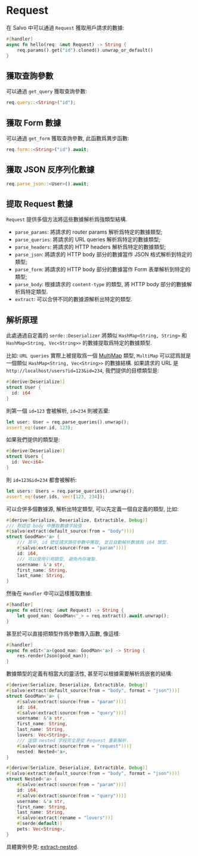 # Request

在 Salvo 中可以通過 ```Request``` 獲取用戶請求的數據:

```rust
#[handler]
async fn hello(req: &mut Request) -> String {
    req.params().get("id").cloned().unwrap_or_default()
}
```

## 獲取查詢參數

可以通過 ```get_query``` 獲取查詢參數:

```rust
req.query::<String>("id");
```

## 獲取 Form 數據

可以通過 ```get_form``` 獲取查詢參數, 此函數爲異步函數:

```rust
req.form::<String>("id").await;
```


## 獲取 JSON 反序列化數據

```rust
req.parse_json::<User>().await;
```

## 提取 Request 數據


```Request``` 提供多個方法將這些數據解析爲強類型結構.

* ```parse_params```: 將請求的 router params 解析爲特定的數據類型;
* ```parse_queries```: 將請求的 URL queries 解析爲特定的數據類型;
* ```parse_headers```: 將請求的 HTTP headers 解析爲特定的數據類型;
* ```parse_json```: 將請求的 HTTP body 部分的數據當作 JSON 格式解析到特定的類型;
* ```parse_form```: 將請求的 HTTP body 部分的數據當作 Form 表單解析到特定的類型;
* ```parse_body```: 根據請求的 ```content-type``` 的類型, 將 HTTP body 部分的數據解析爲特定類型. 
* ```extract```: 可以合併不同的數據源解析出特定的類型.

## 解析原理

此處通過自定義的 ```serde::Deserializer``` 將類似 ```HashMap<String, String>``` 和 ```HashMap<String, Vec<String>>``` 的數據提取爲特定的數據類型.

比如: ```URL queries``` 實際上被提取爲一個 [MultiMap](https://docs.rs/multimap/latest/multimap/struct.MultiMap.html) 類型, ```MultiMap``` 可以認爲就是一個類似 ```HashMap<String, Vec<String>>``` 的數據結構. 如果請求的 URL 是 ```http://localhost/users?id=123&id=234```, 我們提供的目標類型是:

```rust
#[derive(Deserialize)]
struct User {
  id: i64
}
```

則第一個 ```id=123``` 會被解析, ```id=234``` 則被丟棄:

```rust
let user: User = req.parse_queries().unwrap();
assert_eq!(user.id, 123);
```

如果我們提供的類型是:

```rust
#[derive(Deserialize)]
struct Users {
  id: Vec<i64>
}
```

則 ```id=123&id=234``` 都會被解析:

```rust
let users: Users = req.parse_queries().unwrap();
assert_eq!(user.ids, vec![123, 234]);
```

可以合併多個數據源, 解析出特定類型, 可以先定義一個自定義的類型, 比如: 

```rust
#[derive(Serialize, Deserialize, Extractible, Debug)]
/// 默認從 body 中獲取數據字段值
#[salvo(extract(default_source(from = "body")))]
struct GoodMan<'a> {
    /// 其中, id 號從請求路徑參數中獲取, 並且自動解析數據爲 i64 類型.
    #[salvo(extract(source(from = "param")))]
    id: i64,
    /// 可以使用引用類型, 避免內存複製.
    username: &'a str,
    first_name: String,
    last_name: String,
}
```

然後在 ```Handler``` 中可以這樣獲取數據:

```rust
#[handler]
async fn edit(req: &mut Request) -> String {
    let good_man: GoodMan<'_> = req.extract().await.unwrap();
}
```

甚至於可以直接把類型作爲參數傳入函數, 像這樣:


```rust
#[handler]
async fn edit<'a>(good_man: GoodMan<'a>) -> String {
    res.render(Json(good_man));
}
```

數據類型的定義有相當大的靈活性, 甚至可以根據需要解析爲嵌套的結構:

```rust
#[derive(Serialize, Deserialize, Extractible, Debug)]
#[salvo(extract(default_source(from = "body", format = "json")))]
struct GoodMan<'a> {
    #[salvo(extract(source(from = "param")))]
    id: i64,
    #[salvo(extract(source(from = "query")))]
    username: &'a str,
    first_name: String,
    last_name: String,
    lovers: Vec<String>,
    /// 這個 nested 字段完全是從 Request 重新解析.
    #[salvo(extract(source(from = "request")))]
    nested: Nested<'a>,
}

#[derive(Serialize, Deserialize, Extractible, Debug)]
#[salvo(extract(default_source(from = "body", format = "json")))]
struct Nested<'a> {
    #[salvo(extract(source(from = "param")))]
    id: i64,
    #[salvo(extract(source(from = "query")))]
    username: &'a str,
    first_name: String,
    last_name: String,
    #[salvo(extract(rename = "lovers"))]
    #[serde(default)]
    pets: Vec<String>,
}
```

具體實例參見: [extract-nested](https://github.com/salvo-rs/salvo/blob/main/examples/extract-nested/src/main.rs).